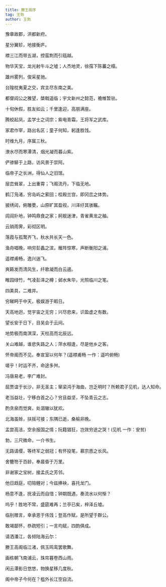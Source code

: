 ```yaml
---
title: 滕王阁序 
tag: 王勃
author: 王勃
---
```



豫章故郡，洪都新府。

星分翼轸，地接衡庐。

襟三江而带五湖，控蛮荆而引瓯越。

物华天宝，龙光射牛斗之墟；人杰地灵，徐孺下陈蕃之榻。

雄州雾列，俊采星驰。

台隍枕夷夏之交，宾主尽东南之美。

都督阎公之雅望，棨戟遥临；宇文新州之懿范，襜帷暂驻。

十旬休假，胜友如云；千里逢迎，高朋满座。

腾蛟起凤，孟学士之词宗；紫电青霜，王将军之武库。

家君作宰，路出名区；童子何知，躬逢胜饯。

时维九月，序属三秋。

潦水尽而寒潭清，烟光凝而暮山紫。

俨骖騑于上路，访风景于崇阿。

临帝子之长洲，得仙人之旧馆。

层峦耸翠，上出重霄；飞阁流丹，下临无地。

鹤汀凫渚，穷岛屿之萦回；桂殿兰宫，即冈峦之体势。

披绣闼，俯雕甍，山原旷其盈视，川泽纡其骇瞩。

闾阎扑地，钟鸣鼎食之家；舸舰迷津，青雀黄龙之舳。

云销雨霁，彩彻区明。

落霞与孤鹜齐飞，秋水共长天一色。

渔舟唱晚，响穷彭蠡之滨，雁阵惊寒，声断衡阳之浦。

遥襟甫畅，逸兴遄飞。

爽籁发而清风生，纤歌凝而白云遏。

睢园绿竹，气凌彭泽之樽；邺水朱华，光照临川之笔。

四美具，二难并。

穷睇眄于中天，极娱游于暇日。

天高地迥，觉宇宙之无穷；兴尽悲来，识盈虚之有数。

望长安于日下，目吴会于云间。

地势极而南溟深，天柱高而北辰远。

关山难越，谁悲失路之人；萍水相逢，尽是他乡之客。

怀帝阍而不见，奉宣室以何年？(遥襟甫畅 一作：遥吟俯畅)

嗟乎！时运不齐，命途多舛。

冯唐易老，李广难封。

屈贾谊于长沙，非无圣主；窜梁鸿于海曲，岂乏明时？所赖君子见机，达人知命。

老当益壮，宁移白首之心？穷且益坚，不坠青云之志。

酌贪泉而觉爽，处涸辙以犹欢。

北海虽赊，扶摇可接；东隅已逝，桑榆非晚。

孟尝高洁，空余报国之情；阮籍猖狂，岂效穷途之哭！(见机 一作：安贫)

勃，三尺微命，一介书生。

无路请缨，等终军之弱冠；有怀投笔，慕宗悫之长风。

舍簪笏于百龄，奉晨昏于万里。

非谢家之宝树，接孟氏之芳邻。

他日趋庭，叨陪鲤对；今兹捧袂，喜托龙门。

杨意不逢，抚凌云而自惜；钟期既遇，奏流水以何惭？

呜乎！胜地不常，盛筵难再；兰亭已矣，梓泽丘墟。

临别赠言，幸承恩于伟饯；登高作赋，是所望于群公。

敢竭鄙怀，恭疏短引；一言均赋，四韵俱成。

请洒潘江，各倾陆海云尔：

滕王高阁临江渚，佩玉鸣鸾罢歌舞。

画栋朝飞南浦云，珠帘暮卷西山雨。

闲云潭影日悠悠，物换星移几度秋。

阁中帝子今何在？槛外长江空自流。
